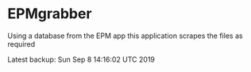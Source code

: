 # EPMgrabber
Using a database from the EPM app this application scrapes the files as required


Latest backup: Sun Sep 8 14:16:02 UTC 2019
